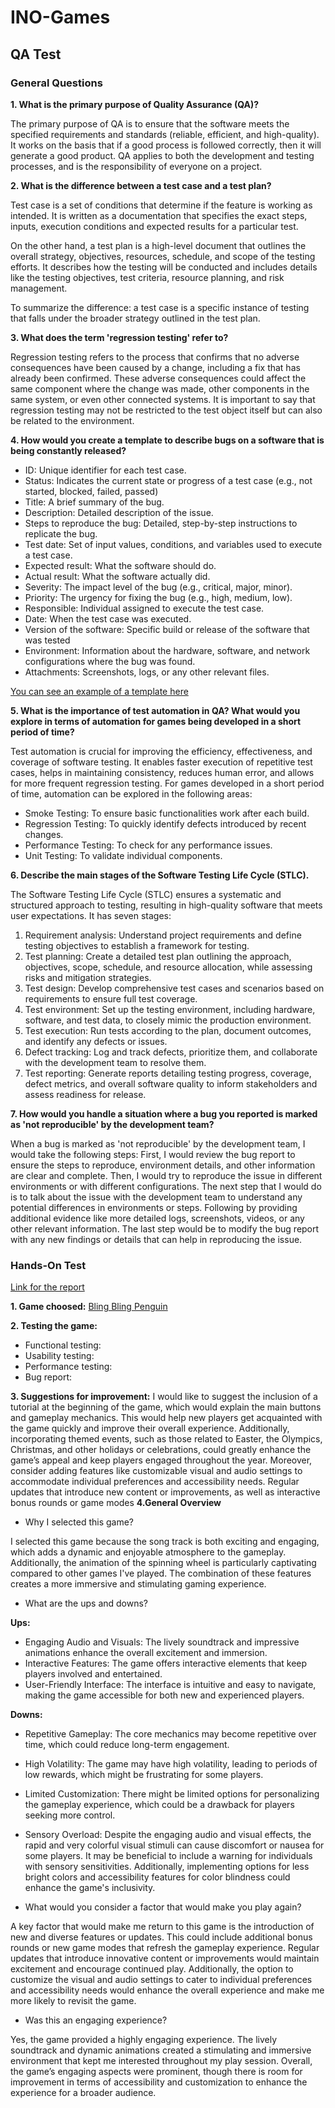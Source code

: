 # INO-Games
## QA Test

### **General Questions**
**1. What is the primary purpose of Quality Assurance (QA)?**

The primary purpose of QA is to ensure that the software meets the specified requirements and standards (reliable, efficient, and high-quality). It works on the basis that if a good process is followed correctly, then it will generate a good product. QA applies to both the development and testing processes, and is the responsibility of everyone on a project.

**2. What is the difference between a test case and a test plan?**

Test case is a set of conditions that determine if the feature is working as intended. It is written as a documentation that specifies the exact steps, inputs, execution conditions and expected results for a particular test. 

On the other hand, a test plan is a high-level document that outlines the overall strategy, objectives, resources, schedule, and scope of the testing efforts. It describes how the testing will be conducted and includes details like the testing objectives, test criteria, resource planning, and risk management.

To summarize the difference: a test case is a specific instance of testing that falls under the broader strategy outlined in the test plan.

**3. What does the term 'regression testing' refer to?**

Regression testing refers to the process that confirms that no adverse consequences have been caused by a change, including a fix that has already been confirmed. These adverse consequences could affect the same component where the change was made, other components in the same system, or even other connected systems. It is important to say that regression testing may not be restricted to the test object itself but can also be related to the environment. 

**4. How would you create a template to describe bugs on a software that is being constantly
released?**

- ID: Unique identifier for each test case.
- Status: Indicates the current state or progress of a test case (e.g., not started, blocked, failed, passed)
- Title: A brief summary of the bug.
- Description: Detailed description of the issue.
- Steps to reproduce the bug: Detailed, step-by-step instructions to replicate the bug.
- Test date: Set of input values, conditions, and variables used to execute a test case.
- Expected result: What the software should do.
- Actual result: What the software actually did.
- Severity: The impact level of the bug (e.g., critical, major, minor).
- Priority: The urgency for fixing the bug (e.g., high, medium, low).
- Responsible: Individual assigned to execute the test case.
- Date: When the test case was executed.
- Version of the software: Specific build or release of the software that was tested
- Environment: Information about the hardware, software, and network configurations where the bug was found.
- Attachments: Screenshots, logs, or any other relevant files.

[You can see an example of a template here](https://docs.google.com/spreadsheets/d/1LyH2q7MyDGEcR8amnAudTkTc0HQ-npO06ZKMozPK2pE/edit?usp=sharing)

**5. What is the importance of test automation in QA? What would you explore in terms of
automation for games being developed in a short period of time?**

Test automation is crucial for improving the efficiency, effectiveness, and coverage of software testing. It enables faster execution of repetitive test cases, helps in maintaining consistency, reduces human error, and allows for more frequent regression testing. For games developed in a short period of time, automation can be explored in the following areas:
- Smoke Testing: To ensure basic functionalities work after each build.
- Regression Testing: To quickly identify defects introduced by recent changes.
- Performance Testing: To check for any performance issues.
- Unit Testing: To validate individual components.
  
**6. Describe the main stages of the Software Testing Life Cycle (STLC).**

The Software Testing Life Cycle (STLC) ensures a systematic and structured approach to testing, resulting in high-quality software that meets user expectations. It has seven stages:
1) Requirement analysis: Understand project requirements and define testing objectives to establish a framework for testing.
2) Test planning: Create a detailed test plan outlining the approach, objectives, scope, schedule, and resource allocation, while assessing risks and mitigation strategies.
3) Test design: Develop comprehensive test cases and scenarios based on requirements to ensure full test coverage.
4) Test environment: Set up the testing environment, including hardware, software, and test data, to closely mimic the production environment.
5) Test execution: Run tests according to the plan, document outcomes, and identify any defects or issues.
6) Defect tracking: Log and track defects, prioritize them, and collaborate with the development team to resolve them.
7) Test reporting: Generate reports detailing testing progress, coverage, defect metrics, and overall software quality to inform stakeholders and assess readiness for release.

**7. How would you handle a situation where a bug you reported is marked as 'not
reproducible' by the development team?**

When a bug is marked as 'not reproducible' by the development team, I would take the following steps:
First, I would review the bug report to ensure the steps to reproduce, environment details, and other information are clear and complete. Then, I would try to reproduce the issue in different environments or with different configurations. The next step that I would do is to talk about the issue with the development team to understand any potential differences in environments or steps. Following by providing additional evidence like more detailed logs, screenshots, videos, or any other relevant information. The last step would be to modify the bug report with any new findings or details that can help in reproducing the issue.

### **Hands-On Test**
[Link for the report](https://docs.google.com/spreadsheets/d/1LyH2q7MyDGEcR8amnAudTkTc0HQ-npO06ZKMozPK2pE/edit?usp=sharing)

**1. Game choosed:** [Bling Bling Penguin](https://slotcatalog.com/en/slots/Bling-Bling-Penguin)

**2. Testing the game:** 
- Functional testing:
- Usability testing:
- Performance testing:
- Bug report:

**3. Suggestions for improvement:**
I would like to suggest the inclusion of a tutorial at the beginning of the game, which would explain the main buttons and gameplay mechanics. This would help new players get acquainted with the game quickly and improve their overall experience. Additionally, incorporating themed events, such as those related to Easter, the Olympics, Christmas, and other holidays or celebrations, could greatly enhance the game’s appeal and keep players engaged throughout the year.
Moreover, consider adding features like customizable visual and audio settings to accommodate individual preferences and accessibility needs. Regular updates that introduce new content or improvements, as well as interactive bonus rounds or game modes
**4.General Overview**
- Why I selected this game?

I selected this game because the song track is both exciting and engaging, which adds a dynamic and enjoyable atmosphere to the gameplay. Additionally, the animation of the spinning wheel is particularly captivating compared to other games I've played. The combination of these features creates a more immersive and stimulating gaming experience.

- What are the ups and downs?

**Ups:**

- Engaging Audio and Visuals: The lively soundtrack and impressive animations enhance the overall excitement and immersion.
- Interactive Features: The game offers interactive elements that keep players involved and entertained.
- User-Friendly Interface: The interface is intuitive and easy to navigate, making the game accessible for both new and experienced players.

**Downs:**

- Repetitive Gameplay: The core mechanics may become repetitive over time, which could reduce long-term engagement.
- High Volatility: The game may have high volatility, leading to periods of low rewards, which might be frustrating for some players.
- Limited Customization: There might be limited options for personalizing the gameplay experience, which could be a drawback for players seeking more control.
- Sensory Overload: Despite the engaging audio and visual effects, the rapid and very colorful visual stimuli can cause discomfort or nausea for some players. It may be beneficial to include a warning for individuals with sensory sensitivities. Additionally, implementing options for less bright colors and accessibility features for color blindness could enhance the game's inclusivity.

- What would you consider a factor that would make you play again?

A key factor that would make me return to this game is the introduction of new and diverse features or updates. This could include additional bonus rounds or new game modes that refresh the gameplay experience. Regular updates that introduce innovative content or improvements would maintain excitement and encourage continued play. Additionally, the option to customize the visual and audio settings to cater to individual preferences and accessibility needs would enhance the overall experience and make me more likely to revisit the game.

- Was this an engaging experience?

Yes, the game provided a highly engaging experience. The lively soundtrack and dynamic animations created a stimulating and immersive environment that kept me interested throughout my play session. Overall, the game’s engaging aspects were prominent, though there is room for improvement in terms of accessibility and customization to enhance the experience for a broader audience.


